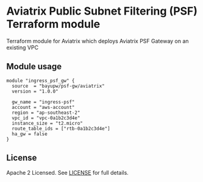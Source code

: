 # Aviatrix Public Subnet Filtering (PSF) Terraform module

Terraform module for Aviatrix which deploys Aviatrix PSF Gateway on an existing VPC

## Module usage

```hcl
module "ingress_psf_gw" {
  source  = "bayupw/psf-gw/aviatrix"
  version = "1.0.0"

  gw_name = "ingress-psf"
  account = "aws-account"
  region = "ap-southeast-2"
  vpc_id = "vpc-0a1b2c3d4e"
  instance_size = "t2.micro"
  route_table_ids = ["rtb-0a1b2c3d4e"]
  ha_gw = false
}
```

## License

Apache 2 Licensed. See [LICENSE](https://github.com/terraform-aviatrix-firenet-vendor-integration/tree/master/LICENSE) for full details.
